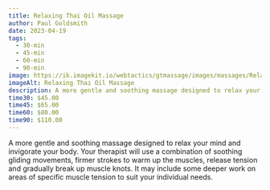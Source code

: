 ```yaml
---
title: Relaxing Thai Oil Massage
author: Paul Goldsmith
date: 2023-04-19
tags:
  - 30-min
  - 45-min
  - 60-min
  - 90-min
image: https://ik.imagekit.io/webtactics/gtmassage/images/massages/Relaxation-or-Swedish-Massage.jpg
imageAlt: Relaxing Thai Oil Massage
description: A more gentle and soothing massage designed to relax your mind and invigorate your body.
time30: $45.00
time45: $65.00
time60: $80.00
time90: $110.00
---
```


A more gentle and soothing massage designed to relax your mind and invigorate your body. Your therapist will use a combination of soothing gliding movements, firmer strokes to warm up the muscles, release tension and gradually break up muscle knots. It may include some deeper work on areas of specific muscle tension to suit your individual needs.